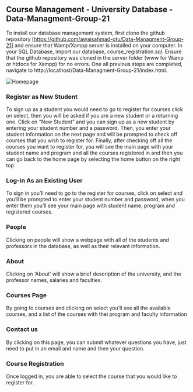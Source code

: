 ## Course Management - University Database - Data-Managment-Group-21
To install our database management system, first clone the github repository [https://github.com/awaisahmad-otu/Data-Managment-Group-21] and ensure that Wamp/Xampp server is installed on your computer. In your SQL Database, import our database, course_registration.sql. Ensure that the github repository was cloned in the server folder (www for Wamp or htdocs for Xampp) for no errors. One all previous steps are completed, navigate to http://localhost/Data-Managment-Group-21/index.html. 

![Homepage](https://user-images.githubusercontent.com/94620098/208256918-4fdb340f-58cf-4f6f-be42-05c101bc2821.jpg)


### Register as New Student
To sign up as a student you would need to go to register for courses click on select, then you will be asked if you are a new student or a returning one. Click on “New Student” and you can sign up as a new student by entering your student number and a password. Then, you enter your student information on the next page and will be prompted to check off courses that you wish to register for. Finally, after checking off all the courses you want to register for, you will see the main page with your student name and program and all the courses registered in and then you can go back to the home page by selecting the home button on the right top.

### Log-in As an Existing User
To sign in you’ll need to go to the register for courses, click on select and you’ll be prompted to enter your student number and password, when you enter them you’ll see your main page with student name, program and registered courses.

### People
Clicking on people will show a webpage with all of the students and professors in the database, as well as their relevant information.

### About
Clicking on ‘About’ will show a brief description of the university, and the professor names, salaries and faculties. 

### Courses Page
By going to courses and clicking on select you’ll see all the available courses, and a list of the courses with thei program and faculty information

### Contact us 
By clicking on this page, you can submit whatever questions you have, just need to put in an email and name and then your question.

### Course Registration
Once logged in, you are able to select the course that you would like to register for.
